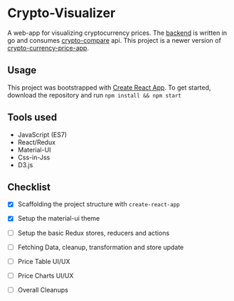 # Crypto-Visualizer

A web-app for visualizing cryptocurrency prices. The [backend](https://github.com/Xie-Hui/crypto-visualizer-api) is written in go and consumes [crypto-compare](https://min-api.cryptocompare.com/) api. This project is a newer version of [crypto-currency-price-app](https://github.com/Xie-Hui/crypto-currency-price-app).

## Usage

This project was bootstrapped with [Create React App](https://github.com/facebook/create-react-app). To get started, download the repository and run `npm install && npm start`

## Tools used
* JavaScript (ES7)
* React/Redux
* Material-UI
* Css-in-Jss
* D3.js
  
## Checklist
- [x] Scaffolding the project structure with `create-react-app`
- [x] Setup the material-ui theme
- [ ] Setup the basic Redux stores, reducers and actions
- [ ] Fetching Data, cleanup, transformation and store update
- [ ] Price Table UI/UX
- [ ] Price Charts UI/UX
- [ ] Overall Cleanups

